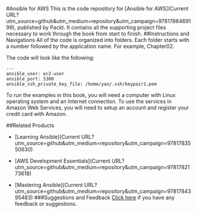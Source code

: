 #Ansible for AWS
This is the code repository for [Ansible for AWS](Current URL?utm_source=github&utm_medium=repository&utm_campaign=9781786469199), published by Packt. It contains all the supporting project files necessary to work through the book from start to finish.
##Instructions and Navigations
All of the code is organized into folders. Each folder starts with a number followed by the application name. For example, Chapter02.



The code will look like the following:
```
---
ansible_user: ec2-user
ansible_port: 5300
ansible_ssh_private_key_file: /home/yan/.ssh/keypair1.pem
```

To run the examples in this book, you will need a computer with Linux operating system and an Internet connection. To use the services in Amazon Web Services, you will need to setup an account and register your credit card with Amazon.

##Related Products
* [Learning Ansible](Current URL?utm_source=github&utm_medium=repository&utm_campaign=9781783550630)

* [AWS Development Essentials](Current URL?utm_source=github&utm_medium=repository&utm_campaign=9781782173618)

* [Mastering Ansible](Current URL?utm_source=github&utm_medium=repository&utm_campaign=9781784395483)
###Suggestions and Feedback
[Click here](https://docs.google.com/forms/d/e/1FAIpQLSe5qwunkGf6PUvzPirPDtuy1Du5Rlzew23UBp2S-P3wB-GcwQ/viewform) if you have any feedback or suggestions.
